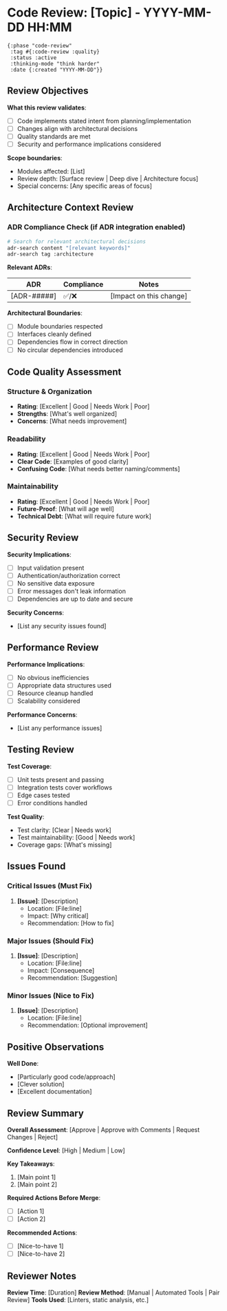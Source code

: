 # Code Review: [Topic] - YYYY-MM-DD HH:MM

```edn :metadata
{:phase "code-review"
 :tag #{:code-review :quality}
 :status :active
 :thinking-mode "think harder"
 :date {:created "YYYY-MM-DD"}}
```

## Review Objectives

**What this review validates**:

- [ ] Code implements stated intent from planning/implementation
- [ ] Changes align with architectural decisions
- [ ] Quality standards are met
- [ ] Security and performance implications considered

**Scope boundaries**:

- Modules affected: [List]
- Review depth: [Surface review | Deep dive | Architecture focus]
- Special concerns: [Any specific areas of focus]

## Architecture Context Review

### ADR Compliance Check (if ADR integration enabled)

```bash
# Search for relevant architectural decisions
adr-search content "[relevant keywords]"
adr-search tag :architecture
```

**Relevant ADRs**:

| ADR | Compliance | Notes |
|-----|------------|-------|
| [ADR-#####] | ✅/❌ | [Impact on this change] |

**Architectural Boundaries**:

- [ ] Module boundaries respected
- [ ] Interfaces cleanly defined
- [ ] Dependencies flow in correct direction
- [ ] No circular dependencies introduced

## Code Quality Assessment

### Structure & Organization

- **Rating**: [Excellent | Good | Needs Work | Poor]
- **Strengths**: [What's well organized]
- **Concerns**: [What needs improvement]

### Readability

- **Rating**: [Excellent | Good | Needs Work | Poor]
- **Clear Code**: [Examples of good clarity]
- **Confusing Code**: [What needs better naming/comments]

### Maintainability

- **Rating**: [Excellent | Good | Needs Work | Poor]
- **Future-Proof**: [What will age well]
- **Technical Debt**: [What will require future work]

## Security Review

**Security Implications**:

- [ ] Input validation present
- [ ] Authentication/authorization correct
- [ ] No sensitive data exposure
- [ ] Error messages don't leak information
- [ ] Dependencies are up to date and secure

**Security Concerns**:
- [List any security issues found]

## Performance Review

**Performance Implications**:

- [ ] No obvious inefficiencies
- [ ] Appropriate data structures used
- [ ] Resource cleanup handled
- [ ] Scalability considered

**Performance Concerns**:
- [List any performance issues]

## Testing Review

**Test Coverage**:

- [ ] Unit tests present and passing
- [ ] Integration tests cover workflows
- [ ] Edge cases tested
- [ ] Error conditions handled

**Test Quality**:

- Test clarity: [Clear | Needs work]
- Test maintainability: [Good | Needs work]
- Coverage gaps: [What's missing]

## Issues Found

### Critical Issues (Must Fix)

1. **[Issue]**: [Description]
   - Location: [File:line]
   - Impact: [Why critical]
   - Recommendation: [How to fix]

### Major Issues (Should Fix)

1. **[Issue]**: [Description]
   - Location: [File:line]
   - Impact: [Consequence]
   - Recommendation: [Suggestion]

### Minor Issues (Nice to Fix)

1. **[Issue]**: [Description]
   - Location: [File:line]
   - Recommendation: [Optional improvement]

## Positive Observations

**Well Done**:

- [Particularly good code/approach]
- [Clever solution]
- [Excellent documentation]

## Review Summary

**Overall Assessment**: [Approve | Approve with Comments | Request Changes | Reject]

**Confidence Level**: [High | Medium | Low]

**Key Takeaways**:

1. [Main point 1]
2. [Main point 2]

**Required Actions Before Merge**:

- [ ] [Action 1]
- [ ] [Action 2]

**Recommended Actions**:

- [ ] [Nice-to-have 1]
- [ ] [Nice-to-have 2]

## Reviewer Notes

**Review Time**: [Duration]
**Review Method**: [Manual | Automated Tools | Pair Review]
**Tools Used**: [Linters, static analysis, etc.]
